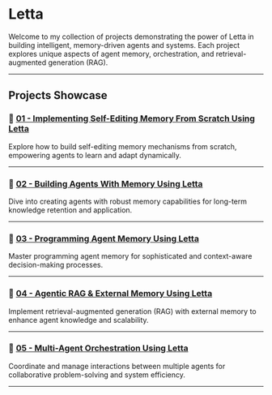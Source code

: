 # Letta 

Welcome to my collection of projects demonstrating the power of Letta in building intelligent, memory-driven agents and systems. Each project explores unique aspects of agent memory, orchestration, and retrieval-augmented generation (RAG).

---
## Projects Showcase

### 📂 [01 - Implementing Self-Editing Memory From Scratch Using Letta](https://github.com/EngineerAbdulQadir/Letta/tree/main/01_Implementing_Self_Editing_Memory_From_Scratch_Using_Letta)
Explore how to build self-editing memory mechanisms from scratch, empowering agents to learn and adapt dynamically.

---

### 📂 [02 - Building Agents With Memory Using Letta](https://github.com/EngineerAbdulQadir/Letta/tree/main/02_Building_Agents_With_Memory_Using_Letta)
Dive into creating agents with robust memory capabilities for long-term knowledge retention and application.

---

### 📂 [03 - Programming Agent Memory Using Letta](https://github.com/EngineerAbdulQadir/Letta/tree/main/03_Programming_Agent_Memory_Using_Letta)
Master programming agent memory for sophisticated and context-aware decision-making processes.

---

### 📂 [04 - Agentic RAG & External Memory Using Letta](https://github.com/EngineerAbdulQadir/Letta/tree/main/04_Agentic_RAG_%26_External_Memory_Using_Letta)
Implement retrieval-augmented generation (RAG) with external memory to enhance agent knowledge and scalability.

---

### 📂 [05 - Multi-Agent Orchestration Using Letta](https://github.com/EngineerAbdulQadir/Letta/tree/main/05_Multi_Agent_Orchestration_Using_Letta)
Coordinate and manage interactions between multiple agents for collaborative problem-solving and system efficiency.

---